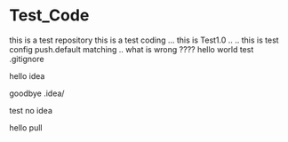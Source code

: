 # Test_Code
this is a test repository
this is a test coding ...
this is Test1.0  .. ..
this is test config push.default matching ..
what is wrong ????
hello world
test .gitignore

hello idea

goodbye .idea/

test  no idea
 
 hello pull
